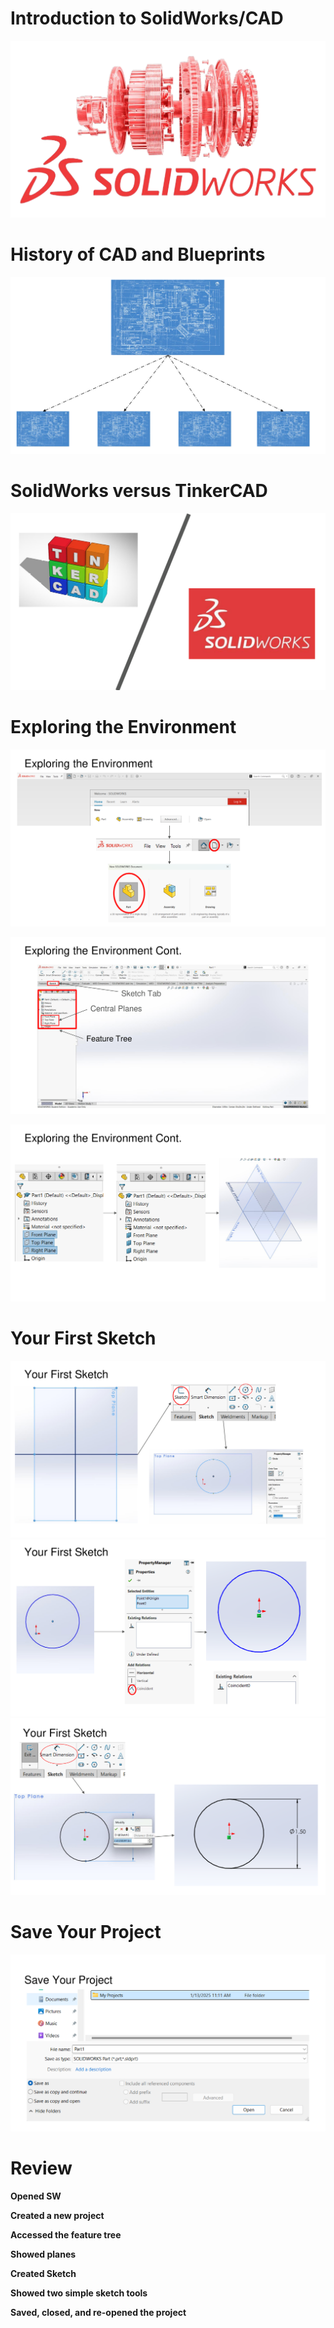 # Introduction to SolidWorks/CAD
![SW Advanced CAD Curriculum 1-1](../images/SW%20Advanced%20CAD%20Curriculumn%201-1.png)

# History of CAD and Blueprints
![SW Advanced CAD Curriculum 1-2](../images/SW%20Advanced%20CAD%20Curriculumn%201-2.png)

# SolidWorks versus TinkerCAD
![SW Advanced CAD Curriculum 1-2](../images/SW%20Advanced%20CAD%20Curriculumn%201-3.png)

# Exploring the Environment
![SW Advanced CAD Curriculum 1-2](../images/SW%20Advanced%20CAD%20Curriculumn%201-4.png)

![SW Advanced CAD Curriculum 1-2](../images/SW%20Advanced%20CAD%20Curriculumn%201-5.png)

![SW Advanced CAD Curriculum 1-2](../images/SW%20Advanced%20CAD%20Curriculumn%201-6.png)

# Your First Sketch
![SW Advanced CAD Curriculum 1-2](../images/SW%20Advanced%20CAD%20Curriculumn%201-7.png)
![SW Advanced CAD Curriculum 1-2](../images/SW%20Advanced%20CAD%20Curriculumn%201-8.png)
![SW Advanced CAD Curriculum 1-2](../images/SW%20Advanced%20CAD%20Curriculumn%201-9.png)
# Save Your Project
![SW Advanced CAD Curriculum 1-2](../images/SW%20Advanced%20CAD%20Curriculumn%201-10.png)

# Review

__Opened SW__

__Created a new project__

__Accessed the feature tree__

__Showed planes__

__Created Sketch__

__Showed two simple sketch tools__

__Saved, closed, and re-opened the project__
